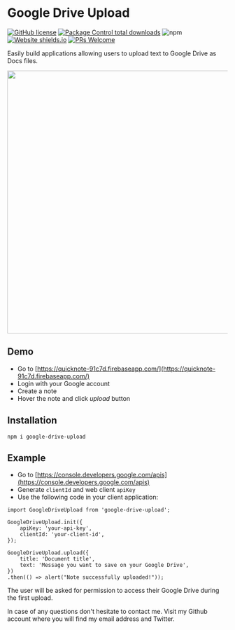 # Google Drive Upload

[![GitHub license](https://img.shields.io/github/license/frycz/google-drive-upload.svg)](https://github.com/frycz/google-drive-upload/blob/master/LICENSE.md)
[![Package Control total downloads](https://img.shields.io/npm/dt/google-drive-upload.svg)](https://www.npmjs.com/package/google-drive-upload)
![npm](https://img.shields.io/npm/v/google-drive-upload)
[![Website shields.io](https://img.shields.io/website-up-down-green-red/https/frycz.github.io/google-drive-upload.svg)](https://frycz.github.io/google-drive-upload/)
[![PRs Welcome](https://img.shields.io/badge/PRs-welcome-green.svg?style=flat)](https://github.com/frycz/google-drive-upload/pulls)

Easily build applications allowing users to upload text to Google Drive as Docs files.

<p align="center">
<img src="https://developers.google.com/drive/images/drive-intro.png" width="600">
</p>

## Demo

- Go to [https://quicknote-91c7d.firebaseapp.com/](https://quicknote-91c7d.firebaseapp.com/)
- Login with your Google account
- Create a note
- Hover the note and click _upload_ button

## Installation

```
npm i google-drive-upload
```

## Example

- Go to [https://console.developers.google.com/apis](https://console.developers.google.com/apis)
- Generate `clientId` and web client `apiKey`
- Use the following code in your client application:

```
import GoogleDriveUpload from 'google-drive-upload';

GoogleDriveUpload.init({
    apiKey: 'your-api-key',
    clientId: 'your-client-id',
});

GoogleDriveUpload.upload({
    title: 'Document title',
    text: 'Message you want to save on your Google Drive',
})
.then(() => alert("Note successfully uploaded!"));
```

The user will be asked for permission to access their Google Drive during the first upload.

In case of any questions don't hesitate to contact me. Visit my Github account where you will find my email address and Twitter.